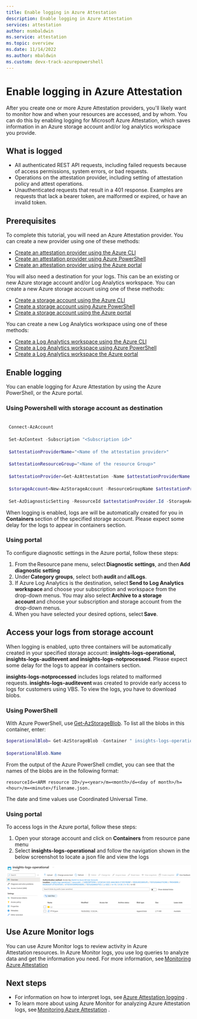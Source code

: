 ```yaml
---
title: Enable logging in Azure Attestation 
description: Enable logging in Azure Attestation 
services: attestation
author: msmbaldwin
ms.service: attestation
ms.topic: overview
ms.date: 11/14/2022
ms.author: mbaldwin 
ms.custom: devx-track-azurepowershell
---
```


# Enable logging in Azure Attestation 

After you create one or more Azure Attestation providers, you'll likely want to monitor how and when your resources are accessed, and by whom. You can do this by enabling logging for Microsoft Azure Attestation, which saves information in an Azure storage account and/or log analytics workspace you provide.  

## What is logged

- All authenticated REST API requests, including failed requests because of access permissions, system errors, or bad requests.
- Operations on the attestation provider, including setting of attestation policy and attest operations.
- Unauthenticated requests that result in a 401 response. Examples are requests that lack a bearer token, are malformed or expired, or have an invalid token. 

## Prerequisites

To complete this tutorial, you will need an Azure Attestation provider. You can create a new provider using one of these methods: 

- [Create an attestation provider using the Azure CLI](quickstart-azure-cli.md)
- [Create an attestation provider using Azure PowerShell](quickstart-powershell.md)
- [Create an attestation provider using the Azure portal](quickstart-portal.md)

You will also need a destination for your logs. This can be an existing or new Azure storage account and/or Log Analytics workspace. You can create a new Azure storage account using one of these methods: 

- [Create a storage account using the Azure CLI]([../storage/common/storage-account-create.md)
- [Create a storage account using Azure PowerShell](../storage/common/storage-account-create.md)
- [Create a storage account using the Azure portal](../storage/common/storage-account-create.md)

You can create a new Log Analytics workspace using one of these methods: 

- [Create a Log Analytics workspace using the Azure CLI](../azure-monitor/logs/quick-create-workspace.md)
- [Create a Log Analytics workspace using Azure PowerShell](../azure-monitor/logs/quick-create-workspace.md)
- [Create a Log Analytics workspace the Azure portal](../azure-monitor/logs/quick-create-workspace.md)

 ## Enable logging 

 You can enable logging for Azure Attestation by using the Azure PowerShell, or the Azure portal. 

 ### Using Powershell with storage account as destination

```powershell

 Connect-AzAccount 

 Set-AzContext -Subscription "<Subscription id>"

 $attestationProviderName="<Name of the attestation provider>"

 $attestationResourceGroup="<Name of the resource Group>"

 $attestationProvider=Get-AzAttestation -Name $attestationProviderName -ResourceGroupName $attestationResourceGroup 

 $storageAccount=New-AzStorageAccount -ResourceGroupName $attestationProvider.ResourceGroupName -Name "<Storage Account Name>" -SkuName Standard_LRS -Location "<Location>"

 Set-AzDiagnosticSetting -ResourceId $attestationProvider.Id -StorageAccountId $storageAccount.Id -Enabled $true 

```

 When logging is enabled, logs are will be automatically created for you in **Containers** section of the specified storage account. Please expect some delay for the logs to appear in containers section. 

 ### Using portal

To configure diagnostic settings in the Azure portal, follow these steps: 

1. From the Resource pane menu, select **Diagnostic settings**, and then **Add diagnostic setting**
2. Under **Category groups**, select both **audit** and **allLogs**.
3. If Azure Log Analytics is the destination, select **Send to Log Analytics workspace** and choose your subscription and workspace from the drop-down menus. You may also select **Archive to a storage account** and choose your subscription and storage account from the drop-down menus.
4. When you have selected your desired options, select **Save**.

## Access your logs from storage account 

When logging is enabled, upto three containers will be automatically created  in your specified storage account: **insights-logs-operational, insights-logs-auditevent and insights-logs-notprocessed**. Please expect some delay for the logs to appear in containers section. 

**insights-logs-notprocessed** includes logs related to malformed requests. **insights-logs-auditevent** was created to provide early access to logs for customers using VBS. To view the logs, you have to download blobs. 

### Using PowerShell

With Azure PowerShell, use [Get-AzStorageBlob](../powershell/module/az.storage/get-azstorageblob.md). To list all the blobs in this container, enter: 

```powershell
$operationalBlob= Get-AzStorageBlob -Container " insights-logs-operational" -Context $storageAccount.Context 

$operationalBlob.Name
```

From the output of the Azure PowerShell cmdlet, you can see that the names of the blobs are in the following format: 

```
resourceId=<ARM resource ID>/y=<year>/m=<month>/d=<day of month>/h=<hour>/m=<minute>/filename.json. 
```

The date and time values use Coordinated Universal Time. 

### Using portal

To access logs in the Azure portal, follow these steps: 

1. Open your storage account and click on **Containers** from resource pane menu
2. Select **insights-logs-operational** and follow the navigation shown in the below screenshot to locate a json file and view the logs

![View logs](./media/view-logs.png)

## Use Azure Monitor logs  

You can use Azure Monitor logs to review activity in Azure Attestation resources. In Azure Monitor logs, you use log queries to analyze data and get the information you need. For more information, see [Monitoring Azure Attestation](monitor-azure-attestation.md) 

## Next steps 

- For information on how to interpret logs, see [Azure Attestation logging](view-logs.md) .
- To learn more about using Azure Monitor for analyzing Azure Attestation logs, see [Monitoring Azure Attestation](monitor-azure-attestation.md) . 
